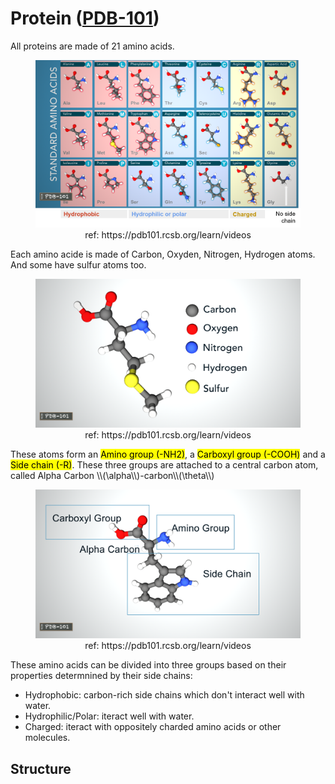 # Protein ([PDB-101](https://pdb101.rcsb.org/learn/videos))

All proteins are made of 21 amino acids.
<center>
  <figure>
    <img src="./img/PROTEIN1.png" alt=" " >
    <figcaption>ref: https://pdb101.rcsb.org/learn/videos </figcaption>
  </figure>
</center>

Each amino acide is made of Carbon, Oxyden, Nitrogen, Hydrogen atoms. And some have sulfur atoms too.

<center>
  <figure>
    <img src="./img/protein2.png" alt=" " >
    <figcaption>ref: https://pdb101.rcsb.org/learn/videos </figcaption>
  </figure>
</center>
These atoms form an <mark>Amino group (-NH2)</mark>, a <mark>Carboxyl group (-COOH)</mark> and a <mark>Side chain (-R)</mark>. These three groups are attached to a central carbon atom, called Alpha Carbon \\(\alpha\\)-carbon\\(\theta\\)
<center>
  <figure>
    <img src="./img/protein3.png" alt=" " >
    <figcaption>ref: https://pdb101.rcsb.org/learn/videos </figcaption>
  </figure>
</center>

These amino acids can be divided into three groups based on their properties determnined by their side chains:
- Hydrophobic: carbon-rich side chains which don't interact well with water.
- Hydrophilic/Polar: iteract well with water.
- Charged: iteract with oppositely charded amino acids or other molecules.

## Structure


